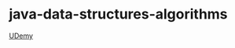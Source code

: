 # java-data-structures-algorithms

[UDemy](https://www.udemy.com/course/data-structures-and-algorithms-java)